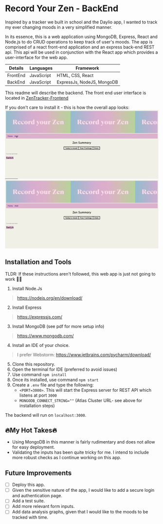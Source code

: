 # Record Your Zen - BackEnd

Inspired by a tracker we built in school and the Daylio app, I wanted to track my ever changing moods in a very simplified manner. 

In its essence, this is a web application using  MongoDB,  Express, React and Node.js to do CRUD operations to keep track of user's moods.  The app is comprised of a react front-end application and an express back-end REST api. This api will be used in conjunction with the React app which provides a user-interface for the web app. 

Details|Languages|Framework|
|--|--|--|
|FrontEnd  |JavaScript |HTML, CSS, React |
|BackEnd  | JavaScript| ExpressJs, NodeJS, MongoDB |

This readme will describe the backend. The front end user interface is located in  [ZenTracker-Frontend](https://github.com/Yas7777/ZenTracker-Frontend)

If you don't care to install it - this is how the overall app looks:
![Alt Text](https://github.com/Yas7777/ZenTracker-Backend/blob/master/readme_assets/LightMode.gif)
![Alt Text](https://github.com/Yas7777/ZenTracker-Backend/blob/master/readme_assets/DarkMode.gif)

## Installation and Tools

TLDR: If these instructions aren't followed, this web app is just not going to work  🤷‍♀️

1.  Install Node.Js
 >https://nodejs.org/en/download/
 2. Install Express
 > https://expressjs.com/
 3. Install MongoDB (see pdf for more setup info)
 >https://www.mongodb.com/
 4. Install an IDE of your choice.
   > I prefer Webstorm: https://www.jetbrains.com/pycharm/download/
 5. Clone this repository. 
 6. Open the terminal for IDE (preferred to avoid issues) 
 7. Use command `npm install` 
 8. Once its installed, use command `npm start` 
 9. Create a `.env` file and type the following:
	 -  `<PORT=3000>`. This will  start the Express server for REST API which listens at port  `3000`
	 - `MONGODB_CONNECT_STRING=""` (Atlas Cluster URL- see above for installation steps)

The backend will run on `localhost:3000`.

##  🔥My Hot Takes🔥

* Using MongoDB in this manner is fairly rudimentary and does not allow for easy deployment. 
* Validating the inputs has been quite tricky for me. I intend to include more robust checks as I continue working on this app.

##  Future Improvements
 * [ ] Deploy this app.
 * [ ] Given the sensitive nature of the app, I would like to add a secure login and authentication page.
 * [ ] Add a test suite.
 * [ ] Add more relevant form inputs.
 * [ ] Add data analysis graphs, given that I would like to the moods to be tracked with time.
